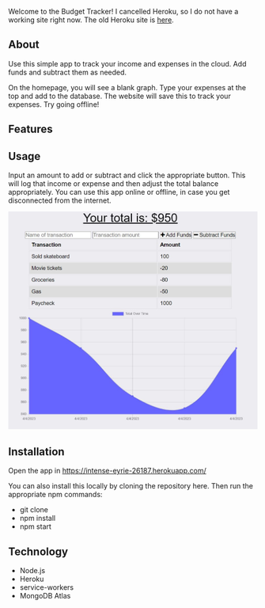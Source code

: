 Welcome to the Budget Tracker!  I cancelled Heroku, so I do not have a working site right now.  The old Heroku site is [here](https://intense-eyrie-26187.herokuapp.com/).

## About

Use this simple app to track your income and expenses in the cloud.  Add funds and subtract them as needed.

On the homepage, you will see a blank graph.  Type your expenses at the top and add to the database.  The website will save this to track your expenses.
Try going offline!

## Features

## Usage
Input an amount to add or subtract and click the appropriate button.  This will log that income or expense and then adjust the total balance appropriately.
You can use this app online or offline, in case you get disconnected from the internet.

![Screenshot of the budget tracker page](./images/Budget_screenshot_1.JPG)

## Installation

Open the app in https://intense-eyrie-26187.herokuapp.com/

You can also install this locally by cloning the repository here.  Then run the appropriate npm commands:
- git clone 
- npm install
- npm start


## Technology
- Node.js
- Heroku
- service-workers
- MongoDB Atlas
